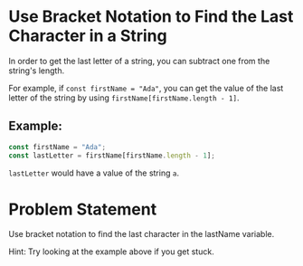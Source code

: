 # Use Bracket Notation to Find the Last Character in a String
In order to get the last letter of a string, you can subtract one from the string's length.

For example, if ```const firstName = "Ada"```, you can get the value of the last letter of the string by using ```firstName[firstName.length - 1]```.

## Example:
```javascript
const firstName = "Ada";
const lastLetter = firstName[firstName.length - 1];
```
```lastLetter``` would have a value of the string ```a```.

# Problem Statement
Use bracket notation to find the last character in the lastName variable.

Hint: Try looking at the example above if you get stuck.
